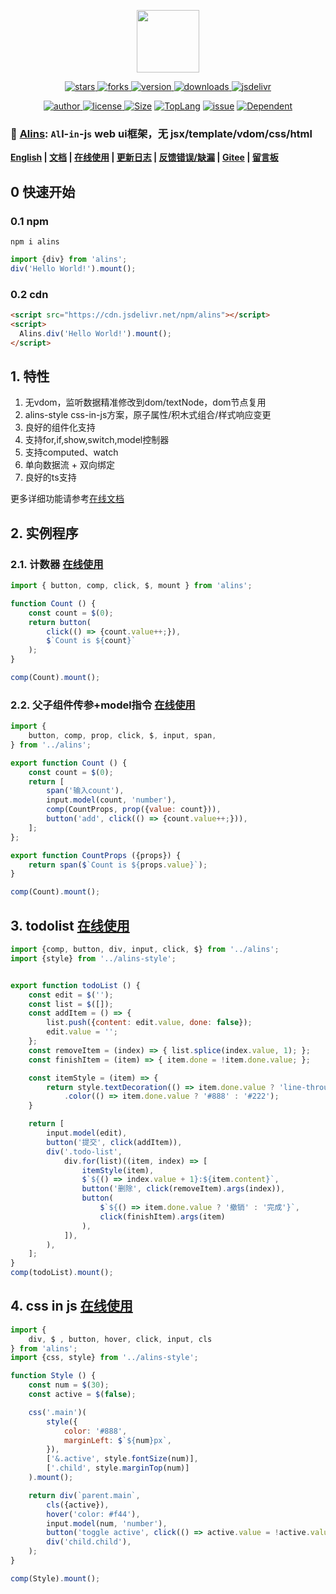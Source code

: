 <!--
 * @Author: tackchen
 * @Date: 2022-10-23 21:15:35
 * @Description: Coding something
-->

<p align="center">
    <img src='https://alinsjs.github.io/docs.png' width='100px'/>
</p> 

<p align="center">
    <a href="https://www.github.com/alinsjs/alins/stargazers" target="_black">
        <img src="https://img.shields.io/github/stars/alinsjs/alins?logo=github" alt="stars" />
    </a>
    <a href="https://www.github.com/alinsjs/alins/network/members" target="_black">
        <img src="https://img.shields.io/github/forks/alinsjs/alins?logo=github" alt="forks" />
    </a>
    <a href="https://www.npmjs.com/package/alins" target="_black">
        <img src="https://img.shields.io/npm/v/alins?logo=npm" alt="version" />
    </a>
    <a href="https://www.npmjs.com/package/alins" target="_black">
        <img src="https://img.shields.io/npm/dm/alins?color=%23ffca28&logo=npm" alt="downloads" />
    </a>
    <a href="https://www.jsdelivr.com/package/npm/alins" target="_black">
        <img src="https://data.jsdelivr.com/v1/package/npm/alins/badge" alt="jsdelivr" />
    </a>
</p>

<p align="center">
    <a href="https://github.com/theajack" target="_black">
        <img src="https://img.shields.io/badge/Author-%20theajack%20-7289da.svg?&logo=github" alt="author" />
    </a>
    <a href="https://www.github.com/alinsjs/alins/blob/master/LICENSE" target="_black">
        <img src="https://img.shields.io/github/license/alinsjs/alins?color=%232DCE89&logo=github" alt="license" />
    </a>
    <a href="https://cdn.jsdelivr.net/npm/alins"><img src="https://img.shields.io/bundlephobia/minzip/alins.svg" alt="Size"></a>
    <a href="https://github.com/alinsjs/alins/search?l=javascript"><img src="https://img.shields.io/github/languages/top/alinsjs/alins.svg" alt="TopLang"></a>
    <a href="https://github.com/alinsjs/alins/issues"><img src="https://img.shields.io/github/issues-closed/alinsjs/alins.svg" alt="issue"></a>
    <a href="https://www.github.com/alinsjs/alins"><img src="https://img.shields.io/librariesio/dependent-repos/npm/alins.svg" alt="Dependent"></a>
</p>

### 🚀 [Alins](https://github.com/alinsjs/alins): `Al`l-`in`-j`s` web ui框架，无 jsx/template/vdom/css/html

**[English](https://github.com/alinsjs/alins/blob/master/README.md) | [文档](https://alinsjs.github.io/docs) | [在线使用](https://shiyix.cn/jsbox?github=alinsjs.docs.samples/todo-list.js) | [更新日志](https://github.com/alinsjs/alins/blob/master/helper/version.md) | [反馈错误/缺漏](https://github.com/alinsjs/alins/issues/new) | [Gitee](https://gitee.com/alinsjs/alins) | [留言板](https://theajack.github.io/message-board/?app=alins)**

## 0 快速开始

### 0.1 npm

```
npm i alins
```

```js
import {div} from 'alins';
div('Hello World!').mount();
```

### 0.2 cdn

```html
<script src="https://cdn.jsdelivr.net/npm/alins"></script>
<script>
  Alins.div('Hello World!').mount();
</script>
```

## 1. 特性

1. 无vdom，监听数据精准修改到dom/textNode，dom节点复用
2. alins-style css-in-js方案，原子属性/积木式组合/样式响应变更
3. 良好的组件化支持
4. 支持for,if,show,switch,model控制器
5. 支持computed、watch
6. 单向数据流 + 双向绑定
7. 良好的ts支持

更多详细功能请参考[在线文档](https://alinsjs.github.io/docs)

## 2. 实例程序

### 2.1. 计数器 [在线使用](https://shiyix.cn/jsbox?github=alinsjs.docs.samples/count.js)

```js
import { button, comp, click, $, mount } from 'alins';

function Count () {
    const count = $(0);
    return button(
        click(() => {count.value++;}),
        $`Count is ${count}`
    );
}

comp(Count).mount();
```

### 2.2. 父子组件传参+model指令 [在线使用](https://shiyix.cn/jsbox?github=alinsjs.docs.samples/model.js)

```js
import {
    button, comp, prop, click, $, input, span,
} from '../alins';

export function Count () {
    const count = $(0);
    return [
        span('输入count'),
        input.model(count, 'number'),
        comp(CountProps, prop({value: count})),
        button('add', click(() => {count.value++;})),
    ];
};

export function CountProps ({props}) {
    return span($`Count is ${props.value}`);
}

comp(Count).mount();
```

## 3. todolist [在线使用](https://shiyix.cn/jsbox?github=alinsjs.docs.samples/todo-list.js)

```js
import {comp, button, div, input, click, $} from '../alins';
import {style} from '../alins-style';


export function todoList () {
    const edit = $('');
    const list = $([]);
    const addItem = () => {
        list.push({content: edit.value, done: false});
        edit.value = '';
    };
    const removeItem = (index) => { list.splice(index.value, 1); };
    const finishItem = (item) => { item.done = !item.done.value; };

    const itemStyle = (item) => {
        return style.textDecoration(() => item.done.value ? 'line-through' : 'none')
            .color(() => item.done.value ? '#888' : '#222');
    }

    return [
        input.model(edit),
        button('提交', click(addItem)),
        div('.todo-list',
            div.for(list)((item, index) => [
                itemStyle(item),
                $`${() => index.value + 1}:${item.content}`,
                button('删除', click(removeItem).args(index)),
                button(
                    $`${() => item.done.value ? '撤销' : '完成'}`,
                    click(finishItem).args(item)
                ),
            ]),
        ),
    ];
}
comp(todoList).mount();
```

## 4. css in js [在线使用](https://shiyix.cn/jsbox?github=alinsjs.docs.samples/style.js)

```js
import {
    div, $ , button, hover, click, input, cls
} from 'alins';
import {css, style} from '../alins-style';

function Style () {
    const num = $(30);
    const active = $(false);

    css('.main')(
        style({
            color: '#888',
            marginLeft: $`${num}px`,
        }),
        ['&.active', style.fontSize(num)],
        ['.child', style.marginTop(num)]
    ).mount();

    return div(`parent.main`,
        cls({active}),
        hover('color: #f44'),
        input.model(num, 'number'),
        button('toggle active', click(() => active.value = !active.value)),
        div('child.child'),
    );
}

comp(Style).mount();
```
